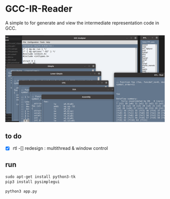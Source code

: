 # GCC-IR-Reader

A simple to for generate and view the intermediate representation code in GCC.

![example](fig/figure.png)

## to do

-[x] rtl
-[] redesign : multithread & window control

## run

```
sudo apt-get install python3-tk 
pip3 install pysimplegui
```

```
python3 app.py
```
